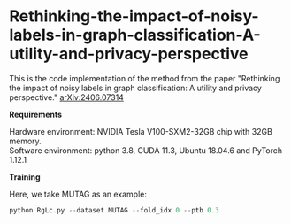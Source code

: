 # Rethinking-the-impact-of-noisy-labels-in-graph-classification-A-utility-and-privacy-perspective
This is the code implementation of the method from the paper "Rethinking the impact of noisy labels in graph classification: A utility and privacy perspective."
[arXiv:2406.07314](https://arxiv.org/abs/2406.07314)  

**Requirements**   

Hardware environment: NVIDIA Tesla V100-SXM2-32GB chip with 32GB memory.  
Software environment: python 3.8, CUDA 11.3, Ubuntu 18.04.6 and PyTorch 1.12.1


**Training**  

Here, we take MUTAG as an example: 
```python
python RgLc.py --dataset MUTAG --fold_idx 0 --ptb 0.3
